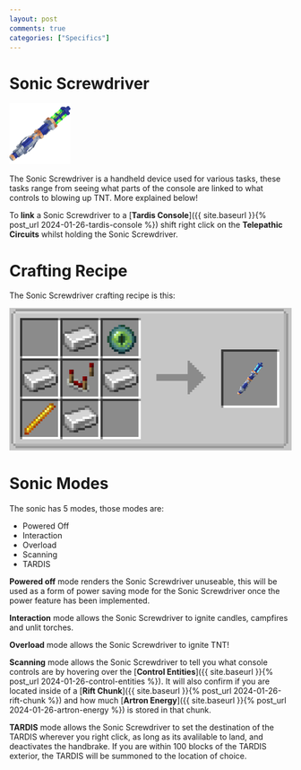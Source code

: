 ```yaml
---
layout: post
comments: true
categories: ["Specifics"]
---
```

# Sonic Screwdriver    
![Capaldi Sonic Screwdriver](../assets/mechanical.png)

The Sonic Screwdriver is a handheld device used for various tasks, these tasks range from seeing what parts of the console are linked to what controls to blowing up TNT. More explained below!

To **link** a Sonic Screwdriver to a [**Tardis Console**]({{ site.baseurl }}{% post_url 2024-01-26-tardis-console %}) shift right click on the **Telepathic Circuits** whilst holding the Sonic Screwdriver.

# Crafting Recipe
The Sonic Screwdriver crafting recipe is this:

![Sonic Screwdriver Recipe](../assets/sonic-crafting-recipe.png)

# Sonic Modes

The sonic has 5 modes, those modes are:

- Powered Off 
- Interaction
- Overload
- Scanning
- TARDIS

**Powered off** mode renders the Sonic Screwdriver unuseable, this will be used as a form of power saving mode for the Sonic Screwdriver once the power feature has been implemented.

**Interaction** mode allows the Sonic Screwdriver to ignite candles, campfires and unlit torches.


**Overload** mode allows the Sonic Screwdriver to ignite TNT!

**Scanning** mode allows the Sonic Screwdriver to tell you what console controls are by hovering over the [**Control Entities**]({{ site.baseurl }}{% post_url 2024-01-26-control-entities %}). It will also confirm if you are located inside of a [**Rift Chunk**]({{ site.baseurl }}{% post_url 2024-01-26-rift-chunk %}) and how much [**Artron Energy**]({{ site.baseurl }}{% post_url 2024-01-26-artron-energy %}) is stored in that chunk.

**TARDIS** mode allows the Sonic Screwdriver to set the destination of the TARDIS wherever you right click, as long as its avalilable to land, and deactivates the handbrake.
If you are within 100 blocks of the TARDIS exterior, the TARDIS will be summoned to the location of choice.
